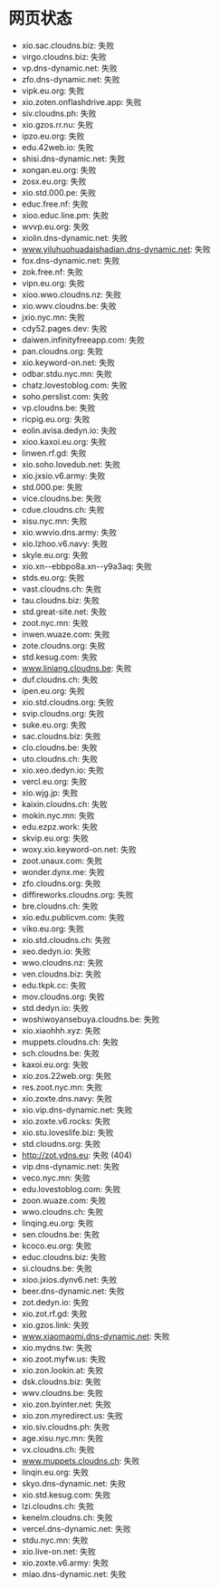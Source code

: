 # 网页状态
- xio.sac.cloudns.biz: 失败
- virgo.cloudns.biz: 失败
- vp.dns-dynamic.net: 失败
- zfo.dns-dynamic.net: 失败
- vipk.eu.org: 失败
- xio.zoten.onflashdrive.app: 失败
- siv.cloudns.ph: 失败
- xio.gzos.rr.nu: 失败
- ipzo.eu.org: 失败
- edu.42web.io: 失败
- shisi.dns-dynamic.net: 失败
- xongan.eu.org: 失败
- zosx.eu.org: 失败
- xio.std.000.pe: 失败
- educ.free.nf: 失败
- xioo.educ.line.pm: 失败
- wvvp.eu.org: 失败
- xiolin.dns-dynamic.net: 失败
- www.yiluhuohuadaishadian.dns-dynamic.net: 失败
- fox.dns-dynamic.net: 失败
- zok.free.nf: 失败
- vipn.eu.org: 失败
- xioo.wwo.cloudns.nz: 失败
- xio.wwv.cloudns.be: 失败
- jxio.nyc.mn: 失败
- cdy52.pages.dev: 失败
- daiwen.infinityfreeapp.com: 失败
- pan.cloudns.org: 失败
- xio.keyword-on.net: 失败
- odbar.stdu.nyc.mn: 失败
- chatz.lovestoblog.com: 失败
- soho.perslist.com: 失败
- vp.cloudns.be: 失败
- ricpig.eu.org: 失败
- eolin.avisa.dedyn.io: 失败
- xioo.kaxoi.eu.org: 失败
- linwen.rf.gd: 失败
- xio.soho.lovedub.net: 失败
- xio.jxsio.v6.army: 失败
- std.000.pe: 失败
- vice.cloudns.be: 失败
- cdue.cloudns.ch: 失败
- xisu.nyc.mn: 失败
- xio.wwvio.dns.army: 失败
- xio.lzhoo.v6.navy: 失败
- skyle.eu.org: 失败
- xio.xn--ebbpo8a.xn--y9a3aq: 失败
- stds.eu.org: 失败
- vast.cloudns.ch: 失败
- tau.cloudns.biz: 失败
- std.great-site.net: 失败
- zoot.nyc.mn: 失败
- inwen.wuaze.com: 失败
- zote.cloudns.org: 失败
- std.kesug.com: 失败
- www.liniang.cloudns.be: 失败
- duf.cloudns.ch: 失败
- ipen.eu.org: 失败
- xio.std.cloudns.org: 失败
- svip.cloudns.org: 失败
- suke.eu.org: 失败
- sac.cloudns.biz: 失败
- clo.cloudns.be: 失败
- uto.cloudns.ch: 失败
- xio.xeo.dedyn.io: 失败
- vercl.eu.org: 失败
- xio.wjg.jp: 失败
- kaixin.cloudns.ch: 失败
- mokin.nyc.mn: 失败
- edu.ezpz.work: 失败
- skvip.eu.org: 失败
- woxy.xio.keyword-on.net: 失败
- zoot.unaux.com: 失败
- wonder.dynx.me: 失败
- zfo.cloudns.org: 失败
- diffireworks.cloudns.org: 失败
- bre.cloudns.ch: 失败
- xio.edu.publicvm.com: 失败
- viko.eu.org: 失败
- xio.std.cloudns.ch: 失败
- xeo.dedyn.io: 失败
- wwo.cloudns.nz: 失败
- ven.cloudns.biz: 失败
- edu.tkpk.cc: 失败
- mov.cloudns.org: 失败
- std.dedyn.io: 失败
- woshiwoyansebuya.cloudns.be: 失败
- xio.xiaohhh.xyz: 失败
- muppets.cloudns.ch: 失败
- sch.cloudns.be: 失败
- kaxoi.eu.org: 失败
- xio.zos.22web.org: 失败
- res.zoot.nyc.mn: 失败
- xio.zoxte.dns.navy: 失败
- xio.vip.dns-dynamic.net: 失败
- xio.zoxte.v6.rocks: 失败
- xio.stu.loveslife.biz: 失败
- std.cloudns.org: 失败
- http://zot.ydns.eu: 失败 (404)
- vip.dns-dynamic.net: 失败
- veco.nyc.mn: 失败
- edu.lovestoblog.com: 失败
- zoon.wuaze.com: 失败
- wwo.cloudns.ch: 失败
- linqing.eu.org: 失败
- sen.cloudns.be: 失败
- kcoco.eu.org: 失败
- educ.cloudns.biz: 失败
- si.cloudns.be: 失败
- xioo.jxios.dynv6.net: 失败
- beer.dns-dynamic.net: 失败
- zot.dedyn.io: 失败
- xio.zot.rf.gd: 失败
- xio.gzos.link: 失败
- www.xiaomaomi.dns-dynamic.net: 失败
- xio.mydns.tw: 失败
- xio.zoot.myfw.us: 失败
- xio.zon.lookin.at: 失败
- dsk.cloudns.biz: 失败
- wwv.cloudns.be: 失败
- xio.zon.byinter.net: 失败
- xio.zon.myredirect.us: 失败
- xio.siv.cloudns.ph: 失败
- age.xisu.nyc.mn: 失败
- vx.cloudns.ch: 失败
- www.muppets.cloudns.ch: 失败
- linqin.eu.org: 失败
- skyo.dns-dynamic.net: 失败
- xio.std.kesug.com: 失败
- lzi.cloudns.ch: 失败
- kenelm.cloudns.ch: 失败
- vercel.dns-dynamic.net: 失败
- stdu.nyc.mn: 失败
- xio.live-on.net: 失败
- xio.zoxte.v6.army: 失败
- miao.dns-dynamic.net: 失败
